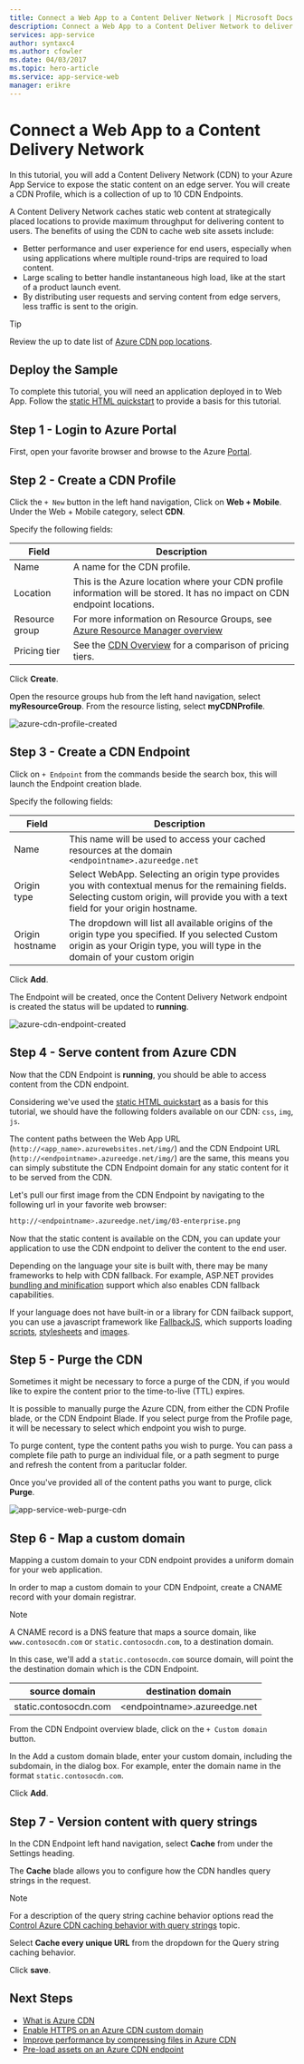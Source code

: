 ```yaml
---
title: Connect a Web App to a Content Deliver Network | Microsoft Docs
description: Connect a Web App to a Content Deliver Network to deliver your static files from edge nodes.
services: app-service
author: syntaxc4
ms.author: cfowler
ms.date: 04/03/2017
ms.topic: hero-article
ms.service: app-service-web
manager: erikre
---
```

# Connect a Web App to a Content Delivery Network

In this tutorial, you will add a Content Delivery Network (CDN) to your Azure App Service to expose the static content on an edge server. You will create a CDN Profile, which is a collection of up to 10 CDN Endpoints.

A Content Delivery Network caches static web content at strategically placed locations to provide maximum throughput for delivering content to users. The benefits of using the CDN to cache web site assets include:

* Better performance and user experience for end users, especially when using applications where multiple round-trips are required to load content.
* Large scaling to better handle instantaneous high load, like at the start of a product launch event.
* By distributing user requests and serving content from edge servers, less traffic is sent to the origin.

> [!TIP]
> Review the up to date list of [Azure CDN pop locations](https://docs.microsoft.com/en-us/azure/cdn/cdn-pop-locations).
>

## Deploy the Sample

To complete this tutorial, you will need an application deployed in to Web App. Follow the [static HTML quickstart](app-service-web-get-started-html.md) to provide a basis for this tutorial.

## Step 1 - Login to Azure Portal

First, open your favorite browser and browse to the Azure [Portal](https://portal.azure.com).

## Step 2 - Create a CDN Profile

Click the `+ New` button in the left hand navigation, Click on **Web + Mobile**. Under the Web + Mobile category, select **CDN**.

Specify the following fields:

| Field | Description |
|---|---|
| Name | A name for the CDN profile. |
| Location | This is the Azure location where your CDN profile information will be stored. It has no impact on CDN endpoint locations. |
| Resource group | For more information on Resource Groups, see [Azure Resource Manager overview](../azure-resource-manager/resource-group-overview.md#resource-groups) |
| Pricing tier | See the [CDN Overview](../cdn/cdn-overview.md#azure-cdn-features) for a comparison of pricing tiers. |

Click **Create**.

Open the resource groups hub from the left hand navigation, select **myResourceGroup**. From the resource listing, select **myCDNProfile**.

![azure-cdn-profile-created](media/app-service-web-tutorial-content-delivery-network/azure-cdn-profile-created.png)

## Step 3 - Create a CDN Endpoint

Click on `+ Endpoint` from the commands beside the search box, this will launch the Endpoint creation blade.

Specify the following fields:

| Field | Description |
|---|---|
| Name | This name will be used to access your cached resources at the domain `<endpointname>.azureedge.net` |
| Origin type | Select WebApp. Selecting an origin type provides you with contextual menus for the remaining fields. Selecting custom origin, will provide you with a text field for your origin hostname. |
| Origin hostname |  The dropdown will list all available origins of the origin type you specified. If you selected Custom origin as your Origin type, you will type in the domain of your custom origin  |

Click **Add**.

The Endpoint will be created, once the Content Delivery Network endpoint is created the status will be updated to **running**.

![azure-cdn-endpoint-created](media/app-service-web-tutorial-content-delivery-network/azure-cdn-endpoint-created.png)

## Step 4 - Serve content from Azure CDN

Now that the CDN Endpoint is **running**, you should be able to access content from the CDN endpoint.

Considering we've used the [static HTML quickstart](app-service-web-get-started-html.md) as a basis for this tutorial, we should have the following folders available on our CDN: `css`, `img`, `js`.

The content paths between the Web App URL (`http://<app_name>.azurewebsites.net/img/`) and the CDN Endpoint URL (`http://<endpointname>.azureedge.net/img/`) are the same, this means you can simply substitute the CDN Endpoint domain for any static content for it to be served from the CDN.

Let's pull our first image from the CDN Endpoint by navigating to the following url in your favorite web browser:

```bash
http://<endpointname>.azureedge.net/img/03-enterprise.png
```

Now that the static content is available on the CDN, you can update your application to use the CDN endpoint to deliver the content to the end user.

Depending on the language your site is built with, there may be many frameworks to help with CDN fallback. For example, ASP.NET provides [bundling and minification](https://docs.microsoft.com/en-us/aspnet/mvc/overview/performance/bundling-and-minification#using-a-cdn) support which also enables CDN fallback capabilities.

If your language does not have built-in or a library for CDN failback support, you can use a javascript framework like [FallbackJS](http://fallback.io/), which supports loading [scripts](https://github.com/dolox/fallback/tree/master/examples/loading-scripts), [stylesheets](https://github.com/dolox/fallback/tree/master/examples/loading-stylesheets) and [images](https://github.com/dolox/fallback/tree/master/examples/loading-images).

## Step 5 - Purge the CDN

Sometimes it might be necessary to force a purge of the CDN, if you would like to expire the content prior to the time-to-live (TTL) expires.

It is possible to manually purge the Azure CDN, from either the CDN Profile blade, or the CDN Endpoint Blade. If you select purge from the Profile page, it will be necessary to select which endpoint you wish to purge.

To purge content, type the content paths you wish to purge. You can pass a complete file path to purge an individual file, or a path segment to purge and refresh the content from a parituclar folder.

Once you've provided all of the content paths you want to purge, click **Purge**.

![app-service-web-purge-cdn](media/app-service-web-tutorial-content-delivery-network/app-service-web-purge-cdn.png)

## Step 6 - Map a custom domain

Mapping a custom domain to your CDN endpoint provides a uniform domain for your web application.

In order to map a custom domain to your CDN Endpoint, create a CNAME record with your domain registrar.

> [!NOTE]
> A CNAME record is a DNS feature that maps a source domain, like `www.contosocdn.com` or `static.contosocdn.com`, to a destination domain.

In this case, we'll add a `static.contosocdn.com` source domain, will point the the destination domain which is the CDN Endpoint.

| source domain | destination domain |
|---|---|
| static.contosocdn.com | &lt;endpointname&gt;.azureedge.net |

From the CDN Endpoint overview blade, click on the `+ Custom domain` button.

In the Add a custom domain blade, enter your custom domain, including the subdomain, in the dialog box. For example, enter the domain name in the format `static.contosocdn.com`.

Click **Add**.

## Step 7 - Version content with query strings

In the CDN Endpoint left hand navigation, select **Cache** from under the Settings heading.

The **Cache** blade allows you to configure how the CDN handles query strings in the request.

> [!NOTE]
> For a description of the query string cachine behavior options read the [Control Azure CDN caching behavior with query strings](../cdn/cdn-query-string.md) topic.

Select **Cache every unique URL** from the dropdown for the Query string caching behavior.

Click **save**.

## Next Steps

* [What is Azure CDN](../best-practices-cdn.md?toc=%2fazure%2fcdn%2ftoc.json)
* [Enable HTTPS on an Azure CDN custom domain](../cdn/cdn-custom-ssl.md)
* [Improve performance by compressing files in Azure CDN](../cdn/cdn-improve-performance.md)
* [Pre-load assets on an Azure CDN endpoint](../cdn/cdn-preload-endpoint.md)
